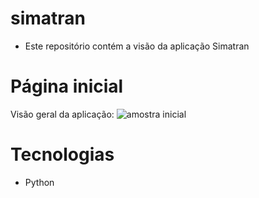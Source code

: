 # simatran
- Este repositório contém a visão da aplicação Simatran

# Página inicial
Visão geral da aplicação:
![amostra inicial](https://github.com/bigolho16/simatran/assets/43631792/5b9256c4-2536-4959-bbc9-183fcb1fdc86)

# Tecnologias
- Python

